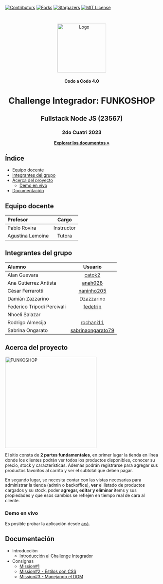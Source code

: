 [![Contributors][contributors-shield]][contributors-url]
[![Forks][forks-shield]][forks-url]
[![Stargazers][stars-shield]][stars-url]
[![MIT License][license-shield]][license-url]
<!-- PROJECT LOGO -->
<br />
<p align="center">
  <a href="https://github.com/CaC-Node2023/challenge_equipo2"><img src="https://avatars.githubusercontent.com/u/143467476" alt="Logo" width="160" height="160"></a>
  <h4 align="center">Codo a Codo 4.0</h4>
  <h1 align="center">Challenge Integrador: FUNKOSHOP</h1>
  <h2 align="center">Fullstack Node JS (23567)</h2>
  <h3 align="center">2do Cuatri 2023</h3>
  <p align="center"><a href="https://github.com/CaC-Node2023/challenge_equipo2"><strong>Explorar los documentos »</strong></a>
</p>



<!-- INDICE -->
## Índice
* [Equipo docente](#equipo-docente)
* [Integrantes del grupo](#integrantes-del-grupo)
* [Acerca del proyecto](#acerca-del-proyecto)
    * [Demo en vivo](#demo-en-vivo)
* [Documentación](#documentacion)



<!-- DOCENTES -->
## Equipo docente
| Profesor         |    Cargo    |
|:-----------------|:-----------:|
| Pablo Rovira     | Instructor  |
| Agustina Lemoine |   Tutora    |



<!-- INTEGRANTES -->
## Integrantes del grupo
| Alumno                      |                          Usuario                           |
|:----------------------------|:----------------------------------------------------------:|
| Alan Guevara                |            [catok2](https://github.com/catok2)             |
| Ana Gutierrez Antista       |           [anah028](https://github.com/anah028)            |
| César Ferrarotti            |        [naninho205](https://github.com/naninho205)         |
| Damián Zazzarino            |        [Dzazzarino](https://github.com/Dzazzarino)         |
| Federico Tripodi Percivali  |          [fedetrip](https://github.com/fedetrip)           |
| Nhoeli Salazar              |                            []()                            |
| Rodrigo Almecija            |         [rochani11](https://github.com/rochani11)          |
| Sabrina Ongarato            | [sabrinaongarato79](https://github.com/sabrinaongarato79)  |



<!-- ACERCA DEL PROYECTO -->
## Acerca del proyecto

<!--[![FUNKOSHOP][product-screenshot]]-->
<img src="img/funkos-banner.webp" alt="FUNKOSHOP" height="300"> 

El sitio consta de **2 partes fundamentales**, en primer lugar la tienda en línea donde los clientes podrán ver todos los productos disponibles, conocer su precio, stock y características. Además podrán registrarse para agregar sus productos favoritos al carrito y ver el subtotal que deben pagar.


En segundo lugar, se necesita contar con las vistas necesarias para administrar la tienda (admin o backoffice), **ver** el listado de productos cargados y su stock, poder **agregar, editar y eliminar** items y sus propiedades y que esos cambios se reflejen en tiempo real de cara al cliente.
<br />


### Demo en vivo
Es posible probar la aplicación desde [acá][demo-url].



<!-- DOCUMENTACION -->
<a id="documentacion"></a>
## Documentación
* Introducción
    * [Introducción al Challenge Integrador](doc/intro.pdf)
* Consignas
    * [Mission#1](doc/mission1.pdf)
    * [Mission#2 - Estilos con CSS](doc/mission2.pdf)
    * [Mission#3 - Manejando el DOM](doc/mission3.pdf)



<!-- MARKDOWN LINKS & IMAGES -->
<!-- https://www.markdownguide.org/basic-syntax/#reference-style-links -->
[contributors-shield]: https://img.shields.io/github/contributors/CaC-Node2023/challenge_equipo2
[contributors-url]: https://github.com/CaC-Node2023/challenge_equipo2/graphs/contributors
[forks-shield]: https://img.shields.io/github/forks/CaC-Node2023/challenge_equipo2
[forks-url]: https://github.com/CaC-Node2023/challenge_equipo2/forks
[stars-shield]: https://img.shields.io/github/stars/CaC-Node2023/challenge_equipo2
[stars-url]: https://github.com/CaC-Node2023/challenge_equipo2/stargazers
[license-shield]: https://img.shields.io/github/license/CaC-Node2023/challenge_equipo2
[license-url]: #
[demo-url]: https://cac-node2023.github.io/challenge_equipo2/
